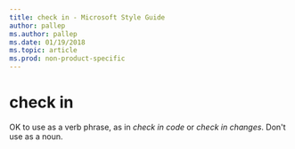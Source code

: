 ```yaml
---
title: check in - Microsoft Style Guide
author: pallep
ms.author: pallep
ms.date: 01/19/2018
ms.topic: article
ms.prod: non-product-specific
---
```


# check in

OK to use as a verb phrase, as in *check in code* or *check in changes*. Don't use as a noun.
